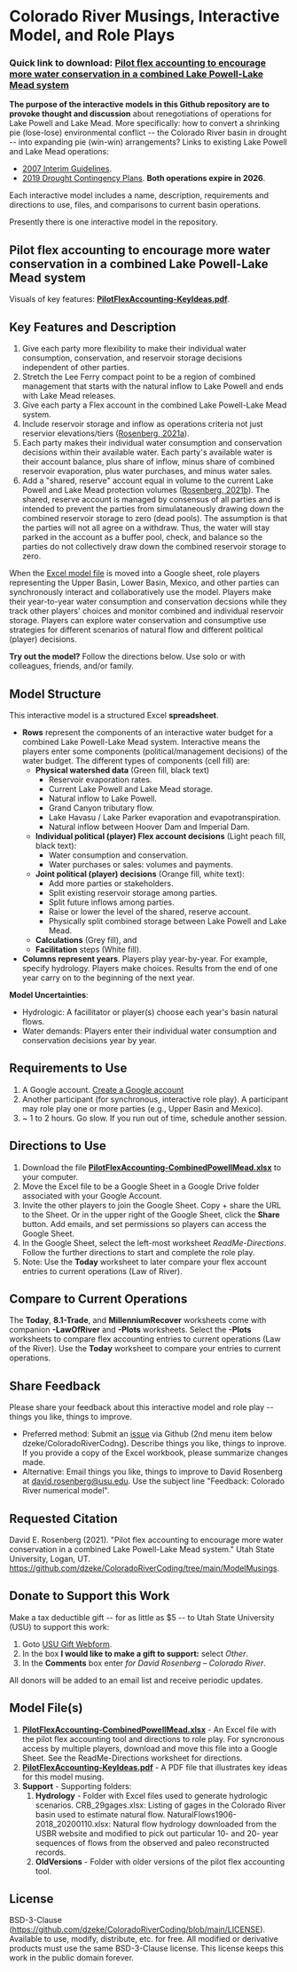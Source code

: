 # Colorado River Musings, Interactive Model, and Role Plays

### Quick link to download: [Pilot flex accounting to encourage more water conservation in a combined Lake Powell-Lake Mead system](https://github.com/dzeke/ColoradoRiverCoding/raw/main/ModelMusings/PilotFlexAccounting-CombinedPowellMead.xlsx)
														
**The purpose of the interactive models in this Github repository are to provoke thought and discussion** about renegotiations of operations for Lake Powell and Lake Mead. More specifically: how to convert a shrinking pie (lose-lose) environmental conflict -- the Colorado River basin in drought -- into expanding pie (win-win) arrangements? Links to existing Lake Powell and Lake Mead operations:

 * [2007 Interim Guidelines](https://www.usbr.gov/lc/region/programs/strategies/RecordofDecision.pdf).
 * [2019 Drought Contingency Plans](https://www.usbr.gov/dcp/finaldocs.html). **Both operations expire in 2026**.

Each interactive model includes a name, description, requirements and directions to use, files, and comparisons to current basin operations.

Presently there is one interactive model in the repository.

## Pilot flex accounting to encourage more water conservation in a combined Lake Powell-Lake Mead system

Visuals of key features: **[PilotFlexAccounting-KeyIdeas.pdf](https://github.com/dzeke/ColoradoRiverCoding/raw/main/ModelMusings/PilotFlexAccounting-KeyIdeas.pdf)**.

## Key Features and Description

1. Give each party more flexibility to make their individual water consumption, conservation, and reservoir storage decisions independent of other parties.
1. Stretch the Lee Ferry compact point to be a region of combined management that starts with the natural inflow to Lake Powell and ends with Lake Mead releases.
1. Give each party a Flex account in the combined Lake Powell-Lake Mead system.
1. Include reservoir storage and inflow as operations criteria not just reservior elevations/tiers ([Rosenberg, 2021a](https://github.com/dzeke/ColoradoRiverCoding/raw/main/BlogDrafts/2-AddReservoirInflowAsNewCriteriaToRecoverLakeMead.docx)).
1. Each party makes their individual water consumption and conservation decisions within their available water. Each party's available water is their account balance, plus share of inflow, minus share of combined reservoir evaporation, plus water purchases, and minus water sales.
1. Add a "shared, reserve" account equal in volume to the current Lake Powell and Lake Mead protection volumes ([Rosenberg, 2021b](https://github.com/dzeke/ColoradoRiverCoding/raw/main/BlogDrafts/3-GiveLakeMeadManagersMoreFlexibilityToConserveToStopDrawdownToDeadPool.docx)). The shared, reserve account is managed by consensus of all parties and is intended to prevent the parties from simulataneously drawing down the combined reservoir storage to zero (dead pools). The assumption is that 
the parties will not all agree on a withdraw. Thus, the water will stay parked in the account as a buffer pool, check, and balance so the parties do not collectively draw down the combined reservoir storage to zero.

When the [Excel model file](https://github.com/dzeke/ColoradoRiverCoding/raw/main/ModelMusings/PilotFlexAccounting-CombinedPowellMead.xlsx) is moved into a Google sheet, role players representing the Upper Basin, Lower Basin, Mexico, and other parties can synchronously interact and collaboratively use the model. Players make their
year-to-year water consumption and conservation decsions while they track other players' choices and monitor combined and individual reservoir storage. Players can explore water conservation and consumptive use strategies for different scenarios of natural flow and different political (player) decisions.

**Try out the model?** Follow the directions below. Use solo or with colleagues, friends, and/or family.

## Model Structure

This interactive model is a structured Excel **spreadsheet**. 
 * **Rows** represent the components of an interactive water budget for a combined Lake Powell-Lake Mead system. Interactive means the players enter some components (political/management decisions) of the water budget. The different types of components (cell fill) are:
   * **Physical watershed data** (Green fill, black text)
      * Reservoir evaporation rates.
	  * Current Lake Powell and Lake Mead storage.
	  * Natural inflow to Lake Powell.
	  * Grand Canyon tributary flow.
	  * Lake Havasu / Lake Parker evaporation and evapotranspiration.
	  * Natural inflow between Hoover Dam and Imperial Dam.
   * **Individual political (player) Flex account decisions** (Light peach fill, black text):
      * Water consumption and conservation.
	  * Water purchases or sales: volumes and payments. 
	* **Joint political (player) decisions** (Orange fill, white text):
      * Add more parties or stakeholders.
	  * Split existing reservoir storage among parties.
	  * Split future inflows among parties. 
	  * Raise or lower the level of the shared, reserve account.
      * Physically split combined storage between Lake Powell and Lake Mead. 	  
   * **Calculations** (Grey fill), and
   * **Facilitation** steps (White fill).
 * **Columns represent years**. Players play year-by-year. For example, specify hydrology. Players make choices. Results from the end of one year carry on to the beginning of the next year.

**Model Uncertainties**:
 * Hydrologic: A facillitator or player(s) choose each year's basin natural flows.
 * Water demands: Players enter their individual water consumption and conservation decisions year by year.
 
## Requirements to Use
1. A Google account. [Create a Google account](https://accounts.google.com/signup/v2/webcreateaccount?hl=en&flowName=GlifWebSignIn&flowEntry=SignUp)
1. Another participant (for synchronous, interactive role play). A participant may role play one or more parties (e.g., Upper Basin and Mexico).
1. ~ 1 to 2 hours. Go slow. If you run out of time, schedule another session.

## Directions to Use
1. Download the file **[PilotFlexAccounting-CombinedPowellMead.xlsx](https://github.com/dzeke/ColoradoRiverCoding/raw/main/ModelMusings/PilotFlexAccounting-CombinedPowellMead.xlsx)** to your computer.
1. Move the Excel file to be a Google Sheet in a Google Drive folder associated with your Google Account.
1. Invite the other players to join the Google Sheet. Copy + share the URL to the Sheet. Or in the upper right of the Google Sheet, click the **Share** button. Add emails, and set permissions so players can access the Google Sheet.
1. In the Google Sheet, select the left-most worksheet *ReadMe-Directions*. Follow the further directions to start and complete the role play.
1. Note: Use the **Today** worksheet to later compare your flex account entries to current operations (Law of River).

## Compare to Current Operations
The **Today**, **8.1-Trade**, and **MillenniumRecover** worksheets come with companion **-LawOfRiver** and **-Plots** worksheets. Select the **-Plots** worksheets to compare flex accounting entries to current operations (Law of the River). Use the **Today** worksheet to compare your entries to current operations.  
 
## Share Feedback
Please share your feedback about this interactive model and role play -- things you like, things to improve.
* Preferred method: Submit an [issue](https://github.com/dzeke/ColoradoRiverCoding/issues) via Github (2nd menu item below dzeke/ColoradoRiverCodng). Describe things you like, things to inprove. If you provide a copy of the Excel workbook, please summarize changes made.
* Alternative:  Email things you like, things to improve to David Rosenberg at david.rosenberg@usu.edu. Use the subject line "Feedback: Colorado River numerical model".

## Requested Citation
David E. Rosenberg (2021). "Pilot flex accounting to encourage more water conservation in a combined Lake Powell-Lake Mead system." Utah State University, Logan, UT. https://github.com/dzeke/ColoradoRiverCoding/tree/main/ModelMusings.

## Donate to Support this Work
Make a tax deductible gift -- for as little as $5 -- to Utah State University (USU) to support this work:

1. Goto [USU Gift Webform](https://www.usu.edu/advancement/annualgiving/gift).
1. In the box **I would like to make a gift to support:** select *Other*. 
1. In the **Comments** box enter *for David Rosenberg – Colorado River*.

All donors will be added to an email list and receive periodic updates.

## Model File(s)
1. **[PilotFlexAccounting-CombinedPowellMead.xlsx](https://github.com/dzeke/ColoradoRiverCoding/raw/main/ModelMusings/PilotFlexAccounting-CombinedPowellMead.xlsx)** - An Excel file with the pilot flex accounting tool and directions to role play. For syncronous access by multiple players, download and move this file into a Google Sheet. See the ReadMe-Directions worksheet for directions.
1. **[PilotFlexAccounting-KeyIdeas.pdf](https://github.com/dzeke/ColoradoRiverCoding/raw/main/ModelMusings/PilotFlexAccounting-KeyIdeas.pdf)** - A PDF file that illustrates key ideas for this model musing.
1. **Support** - Supporting folders:
   1. **Hydrology** - Folder with Excel files used to generate hydrologic scenarios. CRB_29gages.xlsx: Listing of gages in the Colorado River basin used to estimate natural flow. NaturalFlows1906-2018_20200110.xlsx: Natural flow hydrology downloaded from the USBR website and modified to pick out particular 10- and 20- year sequences of flows from the observed and paleo reconstructed records.
   1. **OldVersions** - Folder with older versions of the pilot flex accounting tool.

## License
BSD-3-Clause (https://github.com/dzeke/ColoradoRiverCoding/blob/main/LICENSE). Available to use, modify, distribute, etc. for free.
All modified or derivative products must use the same BSD-3-Clause license. This license keeps this work in the public domain forever.

